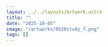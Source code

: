 ```yaml
---
layout: ../../layouts/Artwork.astro
title: ""
date: "2025-10-05"
image: "/artworks/0520study_7.png"
tags: []
---
```


